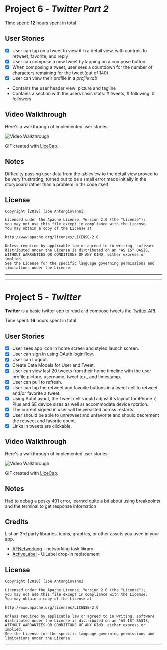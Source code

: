 # Project 6 - *Twitter Part 2*

Time spent: **12** hours spent in total

## User Stories

- [x] User can tap on a tweet to view it in a detail view, with controls to retweet, favorite, and reply 
- [x] User can compose a new tweet by tapping on a compose button. 
- [x] When composing a tweet, user sees a countdown for the number of characters remaining for the tweet (out of 140) 
- [x] User can view their profile in a *profile tab* 
- Contains the user header view: picture and tagline
- Contains a section with the users basic stats: # tweets, # following, # followers

## Video Walkthrough

Here's a walkthrough of implemented user stories:

<img src= 'https://i.imgur.com/n78fZOh.gif' title='Video Walkthrough' width='' alt='Video Walkthrough' />

GIF created with [LiceCap](http://www.cockos.com/licecap/).

## Notes

Difficulty passing user data from the tableview to the detail view proved to be very frustrating, turned out to be a small error made initially in the storyboard rather than a problem in the code itself

## License

    Copyright [2018] [Joe Antongiovanni]

    Licensed under the Apache License, Version 2.0 (the "License");
    you may not use this file except in compliance with the License.
    You may obtain a copy of the License at

    http://www.apache.org/licenses/LICENSE-2.0

    Unless required by applicable law or agreed to in writing, software
    distributed under the License is distributed on an "AS IS" BASIS,
    WITHOUT WARRANTIES OR CONDITIONS OF ANY KIND, either express or implied.
    See the License for the specific language governing permissions and
    limitations under the License.

---


---

# Project 5 - *Twitter*

**Twitter** is a basic twitter app to read and compose tweets the [Twitter API](https://apps.twitter.com/).

Time spent: **16** hours spent in total

## User Stories

- [x] User sees app icon in home screen and styled launch screen. 
- [x] User can sign in using OAuth login flow. 
- [x] User can Logout. 
- [x] Create Data Models for User and Tweet. 
- [x] User can view last 20 tweets from their home timeline with the user profile picture, username, tweet text, and timestamp. 
- [x] User can pull to refresh. 
- [x] User can tap the retweet and favorite buttons in a tweet cell to retweet and/or favorite a tweet. 
- [x] Using AutoLayout, the Tweet cell should adjust it's layout for iPhone 7, Plus and SE device sizes as well as accommodate device rotation. 
- [x] The current signed in user will be persisted across restarts. 
- [x] User should be able to unretweet and unfavorite and should decrement the retweet and favorite count. 
- [x] Links in tweets are clickable. 

## Video Walkthrough

Here's a walkthrough of implemented user stories:

<img src='https://i.imgur.com/IBkXyyN.gif' title='Video Walkthrough' width='' alt='Video Walkthrough' />

GIF created with [LiceCap](http://www.cockos.com/licecap/).

## Notes

Had to debug a pesky 401 error, learned quite a bit about using breakpoints and the terminal to get response information

## Credits

List an 3rd party libraries, icons, graphics, or other assets you used in your app.

- [AFNetworking](https://github.com/AFNetworking/AFNetworking) - networking task library
- [ActiveLabel](https://github.com/optonaut/ActiveLabel.swift) - UILabel drop-in replacement 

## License

    Copyright [2018] [Joe Antongiovanni]

    Licensed under the Apache License, Version 2.0 (the "License");
    you may not use this file except in compliance with the License.
    You may obtain a copy of the License at

    http://www.apache.org/licenses/LICENSE-2.0

    Unless required by applicable law or agreed to in writing, software
    distributed under the License is distributed on an "AS IS" BASIS,
    WITHOUT WARRANTIES OR CONDITIONS OF ANY KIND, either express or implied.
    See the License for the specific language governing permissions and
    limitations under the License.

---
